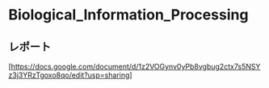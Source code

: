 # Biological_Information_Processing

## レポート
[https://docs.google.com/document/d/1z2VOGynv0yPb8vgbug2ctx7s5NSYz3j3YRzTgoxo8qo/edit?usp=sharing]